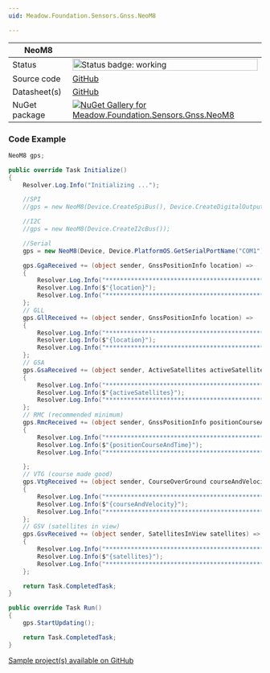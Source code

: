```yaml
---
uid: Meadow.Foundation.Sensors.Gnss.NeoM8

---
```


| NeoM8 | |
|--------|--------|
| Status | <img src="https://img.shields.io/badge/Working-brightgreen" style="width: auto; height: -webkit-fill-available;" alt="Status badge: working" /> |
| Source code | [GitHub](https://github.com/WildernessLabs/Meadow.Foundation/tree/main/Source/Meadow.Foundation.Peripherals/Sensors.Gnss.NeoM8) |
| Datasheet(s) | [GitHub](https://github.com/WildernessLabs/Meadow.Foundation/tree/main/Source/Meadow.Foundation.Peripherals/Sensors.Gnss.NeoM8/Datasheets) |
| NuGet package | <a href="https://www.nuget.org/packages/Meadow.Foundation.Sensors.Gnss.NeoM8/" target="_blank"><img src="https://img.shields.io/nuget/v/Meadow.Foundation.Sensors.Gnss.NeoM8.svg?label=Meadow.Foundation.Sensors.Gnss.NeoM8" alt="NuGet Gallery for Meadow.Foundation.Sensors.Gnss.NeoM8" /></a> |

### Code Example

```csharp
NeoM8 gps;

public override Task Initialize()
{
    Resolver.Log.Info("Initializing ...");

    //SPI
    //gps = new NeoM8(Device.CreateSpiBus(), Device.CreateDigitalOutputPort(Device.Pins.D14), null);

    //I2C
    //gps = new NeoM8(Device.CreateI2cBus());

    //Serial
    gps = new NeoM8(Device, Device.PlatformOS.GetSerialPortName("COM1"), Device.Pins.D09, Device.Pins.D11);

    gps.GgaReceived += (object sender, GnssPositionInfo location) =>
    {
        Resolver.Log.Info("*********************************************");
        Resolver.Log.Info($"{location}");
        Resolver.Log.Info("*********************************************");
    };
    // GLL
    gps.GllReceived += (object sender, GnssPositionInfo location) =>
    {
        Resolver.Log.Info("*********************************************");
        Resolver.Log.Info($"{location}");
        Resolver.Log.Info("*********************************************");
    };
    // GSA
    gps.GsaReceived += (object sender, ActiveSatellites activeSatellites) =>
    {
        Resolver.Log.Info("*********************************************");
        Resolver.Log.Info($"{activeSatellites}");
        Resolver.Log.Info("*********************************************");
    };
    // RMC (recommended minimum)
    gps.RmcReceived += (object sender, GnssPositionInfo positionCourseAndTime) =>
    {
        Resolver.Log.Info("*********************************************");
        Resolver.Log.Info($"{positionCourseAndTime}");
        Resolver.Log.Info("*********************************************");

    };
    // VTG (course made good)
    gps.VtgReceived += (object sender, CourseOverGround courseAndVelocity) =>
    {
        Resolver.Log.Info("*********************************************");
        Resolver.Log.Info($"{courseAndVelocity}");
        Resolver.Log.Info("*********************************************");
    };
    // GSV (satellites in view)
    gps.GsvReceived += (object sender, SatellitesInView satellites) =>
    {
        Resolver.Log.Info("*********************************************");
        Resolver.Log.Info($"{satellites}");
        Resolver.Log.Info("*********************************************");
    };

    return Task.CompletedTask;
}

public override Task Run()
{
    gps.StartUpdating();

    return Task.CompletedTask;
}

```

[Sample project(s) available on GitHub](https://github.com/WildernessLabs/Meadow.Foundation/tree/main/Source/Meadow.Foundation.Peripherals/Sensors.Gnss.NeoM8/Samples/NeoM8_Sample)

